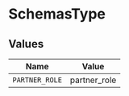 # SchemasType


## Values

| Name           | Value          |
| -------------- | -------------- |
| `PARTNER_ROLE` | partner_role   |